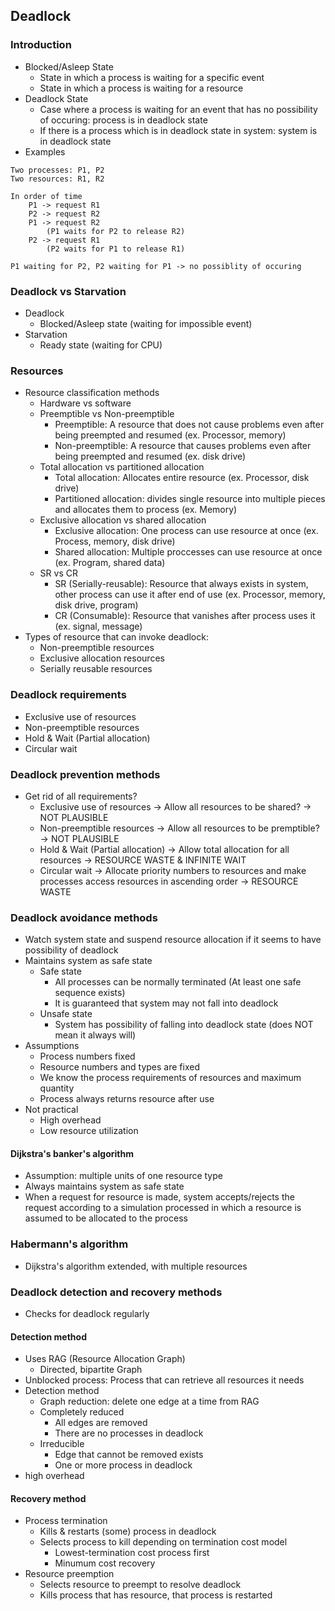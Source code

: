 ## Deadlock

### Introduction
- Blocked/Asleep State
    - State in which a process is waiting for a specific event
    - State in which a process is waiting for a resource
- Deadlock State
    - Case where a process is waiting for an event that has no possibility of occuring: process is in deadlock state
    - If there is a process which is in deadlock state in system: system is in deadlock state
- Examples
```
Two processes: P1, P2
Two resources: R1, R2

In order of time
    P1 -> request R1
    P2 -> request R2
    P1 -> request R2
        (P1 waits for P2 to release R2)
    P2 -> request R1
        (P2 waits for P1 to release R1)

P1 waiting for P2, P2 waiting for P1 -> no possiblity of occuring 
```

### Deadlock vs Starvation
- Deadlock
    - Blocked/Asleep state (waiting for impossible event)
- Starvation
    - Ready state (waiting for CPU)

### Resources
- Resource classification methods
    - Hardware vs software
    - Preemptible vs Non-preemptible
        - Preemptible: A resource that does not cause problems even after being preempted and resumed (ex. Processor, memory)
        - Non-preemptible: A resource that causes problems even after being preempted and resumed (ex. disk drive)
    - Total allocation vs partitioned allocation
        - Total allocation: Allocates entire resource (ex. Processor, disk drive)
        - Partitioned allocation: divides single resource into multiple pieces and allocates them to process (ex. Memory)
    - Exclusive allocation vs shared allocation
        - Exclusive allocation: One process can use resource at once (ex. Process, memory, disk drive)
        - Shared allocation: Multiple proccesses can use resource at once (ex. Program, shared data)
    - SR vs CR
        - SR (Serially-reusable): Resource that always exists in system, other process can use it after end of use (ex. Processor, memory, disk drive, program)
        - CR (Consumable): Resource that vanishes after process uses it (ex. signal, message)
- Types of resource that can invoke deadlock:
    - Non-preemptible resources
    - Exclusive allocation resources
    - Serially reusable resources

### Deadlock requirements
- Exclusive use of resources
- Non-preemptible resources
- Hold & Wait (Partial allocation)
- Circular wait

### Deadlock prevention methods
- Get rid of all requirements?
    - Exclusive use of resources -> Allow all resources to be shared? -> NOT PLAUSIBLE
    - Non-preemptible resources -> Allow all resources to be premptible? -> NOT PLAUSIBLE
    - Hold & Wait (Partial allocation) -> Allow total allocation for all resources -> RESOURCE WASTE & INFINITE WAIT
    - Circular wait -> Allocate priority numbers to resources and make processes access resources in ascending order -> RESOURCE WASTE

### Deadlock avoidance methods
- Watch system state and suspend resource allocation if it seems to have possibility of deadlock
- Maintains system as safe state
    - Safe state
        - All processes can be normally terminated (At least one safe sequence exists)
        - It is guaranteed that system may not fall into deadlock 
    - Unsafe state
        - System has possibility of falling into deadlock state (does NOT mean it always will)
- Assumptions
    - Process numbers fixed
    - Resource numbers and types are fixed
    - We know the process requirements of resources and maximum quantity
    - Process always returns resource after use
- Not practical
    - High overhead
    - Low resource utilization

#### Dijkstra's banker's algorithm
- Assumption: multiple units of one resource type
- Always maintains system as safe state
- When a request for resource is made, system accepts/rejects the request according to a simulation processed in which a resource is assumed to be allocated to the process 

### Habermann's algorithm
- Dijkstra's algorithm extended, with multiple resources

### Deadlock detection and recovery methods
- Checks for deadlock regularly

#### Detection method
- Uses RAG (Resource Allocation Graph)
    - Directed, bipartite Graph
- Unblocked process: Process that can retrieve all resources it needs
- Detection method
    - Graph reduction: delete one edge at a time from RAG
    - Completely reduced
        - All edges are removed
        - There are no processes in deadlock
    - Irreducible
        - Edge that cannot be removed exists
        - One or more process in deadlock
- high overhead

#### Recovery method
- Process termination
    - Kills & restarts (some) process in deadlock
    - Selects process to kill depending on termination cost model
        - Lowest-termination cost process first
        - Minumum cost recovery
- Resource preemption
    - Selects resource to preempt to resolve deadlock
    - Kills process that has resource, that process is restarted